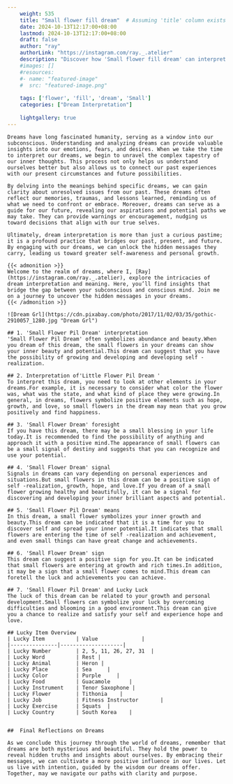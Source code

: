 ```yaml
---
    weight: 535
    title: "Small flower fill dream"  # Assuming 'title' column exists
    date: 2024-10-13T12:17:00+08:00
    lastmod: 2024-10-13T12:17:00+08:00
    draft: false
    author: "ray"
    authorLink: "https://instagram.com/ray._.atelier"
    description: "Discover how 'Small flower fill dream' can interpret your future and uncover its significant meanings in your life."
    #images: []
    #resources:
    #- name: "featured-image"
    #  src: "featured-image.png"
    
    tags: ['flower', 'fill', 'dream', 'Small']
    categories: ["Dream Interpretation"]
    
    lightgallery: true
---
```

    
    Dreams have long fascinated humanity, serving as a window into our subconscious. Understanding and analyzing dreams can provide valuable insights into our emotions, fears, and desires. When we take the time to interpret our dreams, we begin to unravel the complex tapestry of our inner thoughts. This process not only helps us understand ourselves better but also allows us to connect our past experiences with our present circumstances and future possibilities.
    
    By delving into the meanings behind specific dreams, we can gain clarity about unresolved issues from our past. These dreams often reflect our memories, traumas, and lessons learned, reminding us of what we need to confront or embrace. Moreover, dreams can serve as a guide for our future, revealing our aspirations and potential paths we may take. They can provide warnings or encouragement, nudging us toward decisions that align with our true selves.
    
    Ultimately, dream interpretation is more than just a curious pastime; it is a profound practice that bridges our past, present, and future. By engaging with our dreams, we can unlock the hidden messages they carry, leading us toward greater self-awareness and personal growth.
    
    {{< admonition >}}
    Welcome to the realm of dreams, where I, [Ray](https://instagram.com/ray._.atelier), explore the intricacies of dream interpretation and meaning. Here, you’ll find insights that bridge the gap between your subconscious and conscious mind. Join me on a journey to uncover the hidden messages in your dreams.
    {{< /admonition >}}
    
    ![Dream Grl](https://cdn.pixabay.com/photo/2017/11/02/03/35/gothic-2910057_1280.jpg "Dream Grl")
    
    ## 1. 'Small Flower Pil Dream' interpretation
    'Small Flower Pil Dream' often symbolizes abundance and beauty.When you dream of this dream, the small flowers in your dreams can show your inner beauty and potential.This dream can suggest that you have the possibility of growing and developing and developing self -realization.
    
    ## 2. Interpretation of'Little Flower Pil Dream '
    To interpret this dream, you need to look at other elements in your dreams.For example, it is necessary to consider what color the flower was, what was the state, and what kind of place they were growing.In general, in dreams, flowers symbolize positive elements such as hope, growth, and love, so small flowers in the dream may mean that you grow positively and find happiness.
    
    ## 3. 'Small Flower Dream' foresight
    If you have this dream, there may be a small blessing in your life today.It is recommended to find the possibility of anything and approach it with a positive mind.The appearance of small flowers can be a small signal of destiny and suggests that you can recognize and use your potential.
    
    ## 4. 'Small Flower Dream' signal
    Signals in dreams can vary depending on personal experiences and situations.But small flowers in this dream can be a positive sign of self -realization, growth, hope, and love.If you dream of a small flower growing healthy and beautifully, it can be a signal for discovering and developing your inner brilliant aspects and potential.
    
    ## 5. 'Small Flower Pil Dream' means
    In this dream, a small flower symbolizes your inner growth and beauty.This dream can be indicated that it is a time for you to discover self and spread your inner potential.It indicates that small flowers are entering the time of self -realization and achievement, and even small things can have great change and achievements.
    
    ## 6. 'Small Flower Dream' sign
    This dream can suggest a positive sign for you.It can be indicated that small flowers are entering at growth and rich times.In addition, it may be a sign that a small flower comes to mind.This dream can foretell the luck and achievements you can achieve.
    
    ## 7. 'Small Flower Pil Dream' and Lucky Luck
    The luck of this dream can be related to your growth and personal development.Small flowers can symbolize your luck by overcoming difficulties and blooming in a good environment.This dream can give you a chance to realize and satisfy your self and experience hope and love.
    
    ## Lucky Item Overview
    | Lucky Item          | Value              |
    |---------------|--------------------|
    | Lucky Number        | 2, 5, 11, 26, 27, 31  |
    | Lucky Word          | Rest |
    | Lucky Animal        | Heron |
    | Lucky Place         | Sea     |
    | Lucky Color         | Purple     |
    | Lucky Food          | Guacamole      |
    | Lucky Instrument    | Tenor Saxophone |
    | Lucky Flower        | Tithonia    |
    | Lucky Job           | Fitness Instructor       |
    | Lucky Exercise      | Squats  |
    | Lucky Country       | South Korea    |
    
    
    ##  Final Reflections on Dreams
    
    As we conclude this journey through the world of dreams, remember that dreams are both mysterious and beautiful. They hold the power to reveal hidden truths and insights about ourselves. By embracing their messages, we can cultivate a more positive influence in our lives. Let us live with intention, guided by the wisdom our dreams offer. Together, may we navigate our paths with clarity and purpose.
    